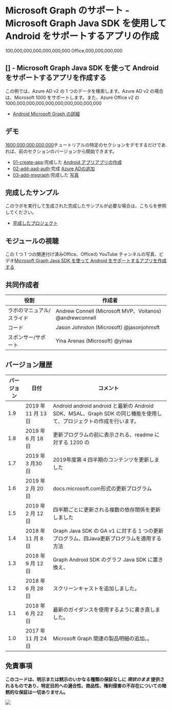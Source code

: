 # <a name="microsoft-graph-----microsoft-graph-java-sdk--android--"></a>Microsoft Graph のサポート - Microsoft Graph Java SDK を使用して Android をサポートするアプリの作成

100,000,000,000,000,000,000 Office,000,000,000,000

## <a name="---microsoft-graph-java-sdk--android--"></a>[] - Microsoft Graph Java SDK を使って Android をサポートするアプリを作成する

この例では、Azure AD v2 の 1 つのデータを検索します。Azure AD v2 の場合は、Microsoft 1000 をサポートします。また、Azure Office v2 の 1000,000,000,000,000,000,000,000,000,000

- [Android Microsoft Graph の詳細](https://docs.microsoft.com/graph/tutorials/android)

## <a name=""></a>デモ

[1600,000,000,000,000](./demos)チュートリアルの特定のセクションをデモするだけであれば、前のセクションのバージョンから開始できます。

- [01-create-app](demos/01-create-app):完成した [Android アプリアプリの作成](https://docs.microsoft.com/graph/tutorials/android?tutorial-step=1)
- [02-add-aad-auth](demos/02-add-aad-auth):完成 [Azure ADの追加](https://docs.microsoft.com/graph/tutorials/android?tutorial-step=3)
- [03-add-msgraph](demos/03-add-msgraph):完成した [写真](https://docs.microsoft.com/graph/tutorials/android?tutorial-step=4)

## <a name=""></a>完成したサンプル

このラボを実行して生成された完成したサンプルが必要な場合は、こちらを参照してください。

- [完成したプロジェクト](demos/03-add-msgraph)

## <a name=""></a>モジュールの視聴

この 1 つ 1 つの関連付け済みOffice、Officeの YouTube チャンネルの写真、ビデオ[Microsoft Graph Java SDK を使って Android をサポートするアプリを作成する](https://youtu.be/BLmOmv4FSsQ)

## <a name=""></a>共同作成者

| 役割 | 作成者 |
| -------------------- | ------------------------------------------------------- |
| ラボのマニュアル/スライド | Andrew Connell (Microsoft MVP、Voitanos) @andrewconnell |
| コード | Jason Johnston (Microsoft) @jasonjohmsft |
| スポンサー/サポート | Yina Arenas (Microsoft) @yinaa |

## <a name=""></a>バージョン履歴

| バージョン | 日付 | コメント |
| ------- | ------------------ | -------------------------------------------------------------------------- |
| 1.9 | 2019 年 11 月 13 日 | Android android android と最新の Android SDK、MSAL、Graph SDK の同じ機能を使用して、プロジェクトの作成を行います。 |
| 1.8 | 2019 年 6 月 18 日 | 更新プログラムの前に表示される、readme に対する 1200 の |
| 1.7 | 2019 年 3 月30 日 | 2019年度第 4 四半期のコンテンツを更新しました |
| 1.6 | 2019 年 2 月 20 日 | docs.microsoft.com形式の更新プログラム |
| 1.5 | 2019 年 2 月 12 日 | 四半期ごとに更新される複数の依存関係を更新しました |
| 1.4 | 2018 年 11 月 8 日 | Graph Java SDK の GA v1 に対する 1 つの更新プログラム、四Java更新プログラムを適用する方法 |
| 1.3 | 2018 年 9 月 12 日 | Graph Android SDK のグラフ Java SDK に置き換え、 |
| 1.2 | 2018 年 6 月 28 日 | スクリーンキャストを追加しました。 |
| 1.1 | 2018 年 6 月 22 日 | 最新のガイダンスを使用するように書き直しました。 |
| 1.0 | 2017 年 11 月 24 日 | Microsoft Graph 関連の製品明細の追加。。 |

## <a name=""></a>免責事項

**このコードは、明示または黙示のいかなる種類の保証なしに _現状のまま_ 提供されるものであり、特定目的への適合性、商品性、権利侵害の不存在についての暗黙的な保証は一切ありません。**

<!-- markdownlint-disable MD033 -->
<img src="https://telemetry.sharepointpnp.com/msgraph-training-android" />
